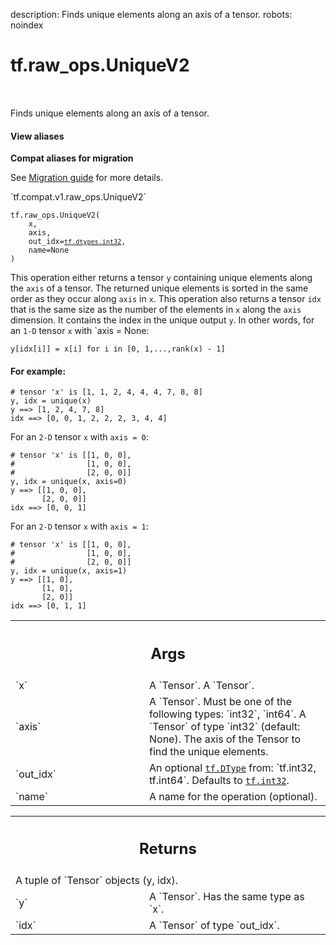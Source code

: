 description: Finds unique elements along an axis of a tensor.
robots: noindex

# tf.raw_ops.UniqueV2

<!-- Insert buttons and diff -->

<table class="tfo-notebook-buttons tfo-api nocontent" align="left">

</table>



Finds unique elements along an axis of a tensor.


<section class="expandable">
  <h4 class="showalways">View aliases</h4>
  <p>
<b>Compat aliases for migration</b>
<p>See
<a href="https://www.tensorflow.org/guide/migrate">Migration guide</a> for
more details.</p>
<p>`tf.compat.v1.raw_ops.UniqueV2`</p>
</p>
</section>

<pre class="devsite-click-to-copy prettyprint lang-py tfo-signature-link">
<code>tf.raw_ops.UniqueV2(
    x,
    axis,
    out_idx=<a href="../../tf/dtypes.md#int32"><code>tf.dtypes.int32</code></a>,
    name=None
)
</code></pre>



<!-- Placeholder for "Used in" -->

This operation either returns a tensor `y` containing unique elements
along the `axis` of a tensor. The returned unique elements is sorted
in the same order as they occur along `axis` in `x`.
This operation also returns a tensor `idx` that is the same size as
the number of the elements in `x` along the `axis` dimension. It
contains the index in the unique output `y`.
In other words, for an `1-D` tensor `x` with `axis = None:

`y[idx[i]] = x[i] for i in [0, 1,...,rank(x) - 1]`

#### For example:



```
# tensor 'x' is [1, 1, 2, 4, 4, 4, 7, 8, 8]
y, idx = unique(x)
y ==> [1, 2, 4, 7, 8]
idx ==> [0, 0, 1, 2, 2, 2, 3, 4, 4]
```

For an `2-D` tensor `x` with `axis = 0`:

```
# tensor 'x' is [[1, 0, 0],
#                [1, 0, 0],
#                [2, 0, 0]]
y, idx = unique(x, axis=0)
y ==> [[1, 0, 0],
       [2, 0, 0]]
idx ==> [0, 0, 1]
```

For an `2-D` tensor `x` with `axis = 1`:

```
# tensor 'x' is [[1, 0, 0],
#                [1, 0, 0],
#                [2, 0, 0]]
y, idx = unique(x, axis=1)
y ==> [[1, 0],
       [1, 0],
       [2, 0]]
idx ==> [0, 1, 1]
```

<!-- Tabular view -->
 <table class="responsive fixed orange">
<colgroup><col width="214px"><col></colgroup>
<tr><th colspan="2"><h2 class="add-link">Args</h2></th></tr>

<tr>
<td>
`x`<a id="x"></a>
</td>
<td>
A `Tensor`. A `Tensor`.
</td>
</tr><tr>
<td>
`axis`<a id="axis"></a>
</td>
<td>
A `Tensor`. Must be one of the following types: `int32`, `int64`.
A `Tensor` of type `int32` (default: None). The axis of the Tensor to
find the unique elements.
</td>
</tr><tr>
<td>
`out_idx`<a id="out_idx"></a>
</td>
<td>
An optional <a href="../../tf/dtypes/DType.md"><code>tf.DType</code></a> from: `tf.int32, tf.int64`. Defaults to <a href="../../tf.md#int32"><code>tf.int32</code></a>.
</td>
</tr><tr>
<td>
`name`<a id="name"></a>
</td>
<td>
A name for the operation (optional).
</td>
</tr>
</table>



<!-- Tabular view -->
 <table class="responsive fixed orange">
<colgroup><col width="214px"><col></colgroup>
<tr><th colspan="2"><h2 class="add-link">Returns</h2></th></tr>
<tr class="alt">
<td colspan="2">
A tuple of `Tensor` objects (y, idx).
</td>
</tr>
<tr>
<td>
`y`<a id="y"></a>
</td>
<td>
A `Tensor`. Has the same type as `x`.
</td>
</tr><tr>
<td>
`idx`<a id="idx"></a>
</td>
<td>
A `Tensor` of type `out_idx`.
</td>
</tr>
</table>

